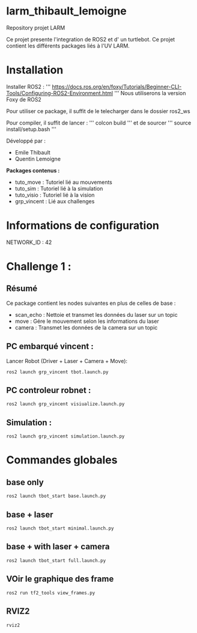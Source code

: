 # larm_thibault_lemoigne
Repository projet LARM

Ce projet presente l'integration de ROS2 et d' un turtlebot.
Ce projet contient les différents packages liés à l'UV LARM.

# Installation 

Installer ROS2 : 
'''
https://docs.ros.org/en/foxy/Tutorials/Beginner-CLI-Tools/Configuring-ROS2-Environment.html
'''
Nous utiliserons la version Foxy de ROS2

Pour utiliser ce package, il suffit de le telecharger dans le dossier ros2_ws

Pour compiler, il suffit de lancer :
'''
colcon build
'''
et de sourcer
'''
source install/setup.bash
'''

Développé par :
- Emile Thibault
- Quentin Lemoigne

**Packages contenus :**
- tuto_move : Tutoriel lié au mouvements
- tuto_sim : Tutoriel lié à la simulation
- tuto_visio : Tutoriel lié à la vision
- grp_vincent : Lié aux challenges

# Informations de configuration

NETWORK_ID : 42

# Challenge 1 :

## Résumé

Ce package contient les nodes suivantes en plus de celles de base :
- scan_echo : Nettoie et transmet les données du laser sur un topic
- move : Gére le mouvement selon les informations du laser
- camera : Transmet les données de la camera sur un topic

## PC embarqué vincent :

Lancer Robot (Driver + Laser + Camera + Move):

```
ros2 launch grp_vincent tbot.launch.py
```

## PC controleur robnet :

```
ros2 launch grp_vincent visiualize.launch.py
```

## Simulation :

```
ros2 launch grp_vincent simulation.launch.py
```

# Commandes globales

## base only
```ros2 launch tbot_start base.launch.py```

## base + laser
```ros2 launch tbot_start minimal.launch.py```

## base + with laser + camera
```ros2 launch tbot_start full.launch.py```


## VOir le graphique des frame
```
ros2 run tf2_tools view_frames.py
```

## RVIZ2

```
rviz2
```
